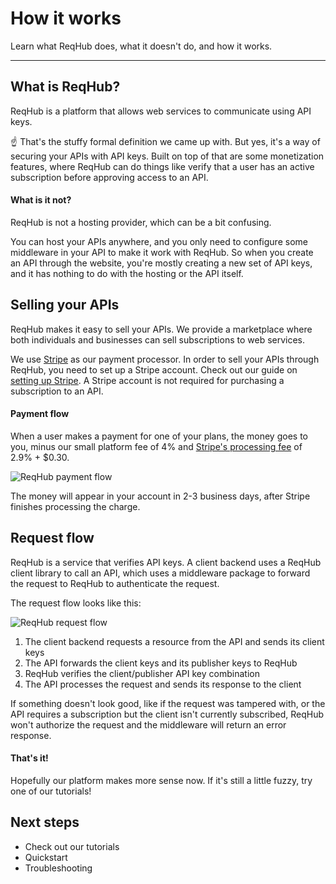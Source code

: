 
# How it works

Learn what ReqHub does, what it doesn't do, and how it works.

----

## What is ReqHub?

ReqHub is a platform that allows web services to communicate using API keys.

&#x261d; That's the stuffy formal definition we came up with. But yes, it's a way of securing your APIs with API keys.
Built on top of that are some monetization features, where ReqHub can do things like verify that a user has an active subscription
before approving access to an API.

#### What is it not?

ReqHub is not a hosting provider, which can be a bit confusing.

You can host your APIs anywhere, and you only need to
configure some middleware in your API to make it work with ReqHub. So when you create an API through the website,
you're mostly creating a new set of API keys, and it has nothing to do with the hosting or the API itself.

## Selling your APIs

ReqHub makes it easy to sell your APIs. We provide a marketplace where both individuals and businesses
can sell subscriptions to web services.

We use [Stripe](https://stripe.com) as our payment processor. In order to sell your APIs through ReqHub, you need to set up a Stripe account. Check out our guide on [setting up Stripe](guides/setting-up-stripe).
A Stripe account is not required for purchasing a subscription to an API.

#### Payment flow

When a user makes a payment for one of your plans, the money goes to you, minus our small platform fee of 4% and [Stripe's processing fee](https://stripe.com/pricing) of 2.9% + $0.30.

![ReqHub payment flow](https://reqhubprod.blob.core.windows.net/public/docs/payment-diagram.png)

The money will appear in your account in 2-3 business days, after Stripe finishes processing the charge.

## Request flow

ReqHub is a service that verifies API keys. A client backend uses a ReqHub client library to call an API,
which uses a middleware package to forward the request to ReqHub to authenticate the request.

The request flow looks like this:

![ReqHub request flow](https://reqhubprod.blob.core.windows.net/public/docs/flow-diagram-raw.png)

1. The client backend requests a resource from the API and sends its client keys
2. The API forwards the client keys and its publisher keys to ReqHub
3. ReqHub verifies the client/publisher API key combination
4. The API processes the request and sends its response to the client

If something doesn't look good, like if the request was tampered with, or the API requires a subscription but the client isn't currently subscribed,
ReqHub won't authorize the request and the middleware will return an error response.

#### That's it!

Hopefully our platform makes more sense now. If it's still a little fuzzy, try one of our tutorials!

## Next steps

* Check out our tutorials
* Quickstart
* Troubleshooting

